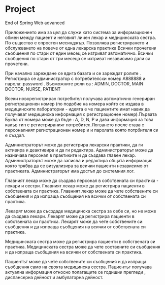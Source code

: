 # Project
 End of Spring Web advanced
 
 Приложението има за цел да служи като система за информационен обмен между пациент и неговият личен лекар и медицинската сестра.
 По същество е опростен месинджър.
 Позволява регистрирането и обслужването на повече от една лекарска практика
 Всички прочетени съобщения по стари от един месец се изтриват автоматично.
 Всички съобщения по стари от три месеца се изтриват независимо дали са прочетени.

При начално зареждане се вдига базата и се зареждат ролите . 
Регистрира се администратор с потребителски номер A888888 и парола: password .
Въсможните роли са : ADMIN, DOCTOR, MAIN DOCTOR, NURSE, PATIENT

Всеки новорегистриран потребител получава автоматично генериран регистрационен номер (по подобие на  номера който се издава в медицинските лаборатории - идеята е че пациентите имат навик да получават медицинска информация с регистрационен номер).Първата Буква от номера може да бъде : A, D, N, P   и дава информация за това какъв тип е регистрираният потребител.Логването после става с персоналният регистрационен номер и и паролата която потрбителя си е създал.  

Администраторът може да регистрира лекарски практики, да ги активира и деактивира и да ги редактира.
Администраторът може да назначава персонал в практиките и да създава главен лекар.
Администраторът може да записва и редактира общата информация която трябва да се визуализира за всички пациенти независимо от практиката.
Администраторът има достъп до системния лог.

Главният лекар може да създава персонал в собствената си практика - лекари и сестри.
Главният лекар може да регистрира пациенти в собствената си практика.
Главният лекар може да чете собствените си съобщения и да изпраща съобщения на всички от собствената си практика.

Лекарят може да съсздаде медицинска сестра за себе си, но не може да създава лекари.
Лекарят може да регистрира пациенти в собствената си практика.
Лекарят може да чете собствените си съобщения и да изпраща съобщения на всички от собствената си практика.

Медицинската сестра може да регистрира пациенти в собствената си практика.
Медицинската сестра може да чете соствените си съобщения и да изпраща съобщения на всички от собствената си практика.

Пациентът може да чете собствените си съобщения и да изпраща съобщения само на своята медицинска сестра.
Пациентът получава актуална информация относно полагащите се годишни прегледи , диспансерна дейност и амбулаторна дейност.
